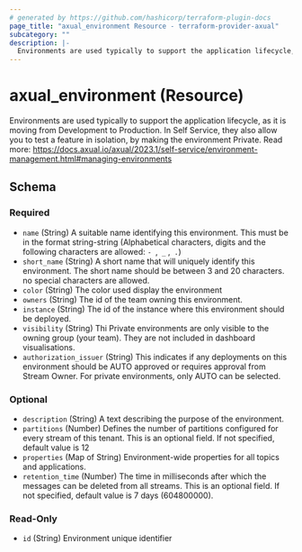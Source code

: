 ```yaml
---
# generated by https://github.com/hashicorp/terraform-plugin-docs
page_title: "axual_environment Resource - terraform-provider-axual"
subcategory: ""
description: |-
  Environments are used typically to support the application lifecycle, as it is moving from Development to Production.  In Self Service, they also allow you to test a feature in isolation, by making the environment Private. Read more: https://docs.axual.io/axual/2023.1/self-service/environment-management.html#managing-environments
---
```


# axual_environment (Resource)

Environments are used typically to support the application lifecycle, as it is moving from Development to Production.  In Self Service, they also allow you to test a feature in isolation, by making the environment Private. Read more: https://docs.axual.io/axual/2023.1/self-service/environment-management.html#managing-environments



<!-- schema generated by tfplugindocs -->
## Schema

### Required

- `name` (String) A suitable name identifying this environment. This must be in the format string-string (Alphabetical characters, digits and the following characters are allowed: `- `,` _` ,` .`)
- `short_name` (String) A short name that will uniquely identify this environment. The short name should be between 3 and 20 characters. no special characters are allowed.
- `color` (String) The color used display the environment
- `owners` (String) The id of the team owning this environment.
- `instance` (String) The id of the instance where this environment should be deployed.
- `visibility` (String) Thi Private environments are only visible to the owning group (your team). They are not included in dashboard visualisations.
- `authorization_issuer` (String) This indicates if any deployments on this environment should be AUTO approved or requires approval from Stream Owner. For private environments, only AUTO can be selected.

### Optional

- `description` (String) A text describing the purpose of the environment.
- `partitions` (Number) Defines the number of partitions configured for every stream of this tenant. This is an optional field. If not specified, default value is 12
- `properties` (Map of String) Environment-wide properties for all topics and applications.
- `retention_time` (Number) The time in milliseconds after which the messages can be deleted from all streams. This is an optional field. If not specified, default value is 7 days (604800000).

### Read-Only

- `id` (String) Environment unique identifier


